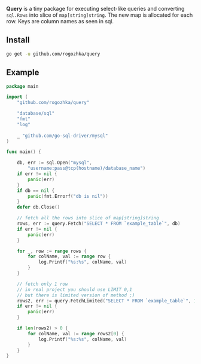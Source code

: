 **Query** is a tiny package for executing select-like queries and converting `sql.Rows` into slice of `map[string]string`. The new map is allocated for each row. Keys are column names as seen in sql.



## Install


```bash
go get -u github.com/rogozhka/query
```



## Example

```go
package main

import (
	"github.com/rogozhka/query"

	"database/sql"
	"fmt"
	"log"
	
	_ "github.com/go-sql-driver/mysql"
)

func main() {

	db, err := sql.Open("mysql",
		"username:pass@tcp(hostname)/database_name")
	if err != nil {
		panic(err)
	}
	if db == nil {
		panic(fmt.Errorf("db is nil"))
	}
	defer db.Close()

	// fetch all the rows into slice of map[string]string
	rows, err := query.Fetch("SELECT * FROM `example_table`", db)
	if err != nil {
		panic(err)
	}

	for _, row := range rows {
		for colName, val := range row {
			log.Printf("%s:%s", colName, val)
		}
	}

	// fetch only 1 row
	// in real project you should use LIMIT 0,1
	// but there is limited version of method ;)
	rows2, err := query.FetchLimited("SELECT * FROM `example_table`", 1, db)
	if err != nil {
		panic(err)
	}

	if len(rows2) > 0 {
		for colName, val := range rows2[0] {
			log.Printf("%s:%s", colName, val)
		}
	}
}
```

